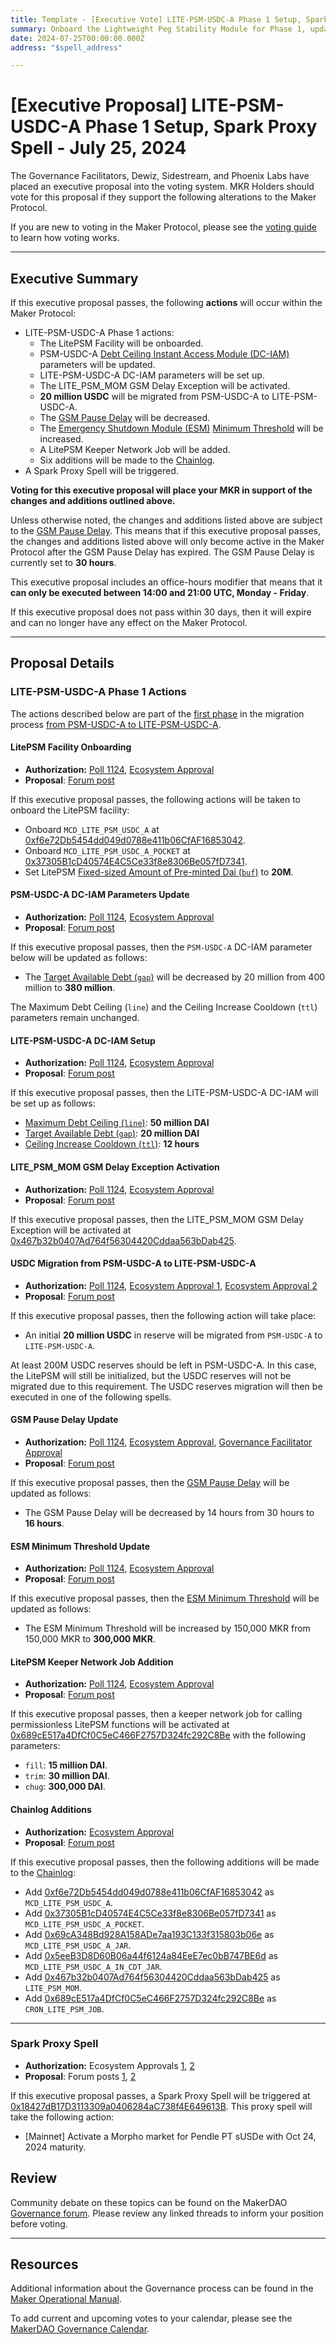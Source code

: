 ```yaml
---
title: Template - [Executive Vote] LITE-PSM-USDC-A Phase 1 Setup, Spark Proxy Spell - July 25, 2024
summary: Onboard the Lightweight Peg Stability Module for Phase 1, update PSM-USDC-A DC-IAM parameters, set LITE-PSM-USDC-A DC-IAM, activate LITE_PSM_MOM GSM delay exception, perform the initial USDC migration to the LitePSM, update the GSM pause delay, update the ESM minimum threshold, add a LitePSM keeper network job, add LitePSM facility addresses to the Chainlog, and trigger the Spark Proxy Spell.
date: 2024-07-25T00:00:00.000Z
address: "$spell_address"

---
```

# [Executive Proposal] LITE-PSM-USDC-A Phase 1 Setup, Spark Proxy Spell - July 25, 2024

The Governance Facilitators, Dewiz, Sidestream, and Phoenix Labs have placed an executive proposal into the voting system. MKR Holders should vote for this proposal if they support the following alterations to the Maker Protocol.

If you are new to voting in the Maker Protocol, please see the [voting guide](https://manual.makerdao.com/governance/voting-in-makerdao/on-chain-governance) to learn how voting works.

---

## Executive Summary

If this executive proposal passes, the following **actions** will occur within the Maker Protocol:

- LITE-PSM-USDC-A Phase 1 actions:
  - The LitePSM Facility will be onboarded.
  - PSM-USDC-A [Debt Ceiling Instant Access Module (DC-IAM)](https://mips.makerdao.com/mips/details/MIP104#14-3-1-4-debt-ceiling-instant-access-module-dc-iam-) parameters will be updated.
  - LITE-PSM-USDC-A DC-IAM parameters will be set up.
  - The LITE_PSM_MOM GSM Delay Exception will be activated.
  - **20 million USDC** will be migrated from PSM-USDC-A to LITE-PSM-USDC-A.
  - The [GSM Pause Delay](https://mips.makerdao.com/mips/details/MIP113#10-1-gsm-governance-security-module-pause-delay) will be decreased.
  - The [Emergency Shutdown Module (ESM)](https://docs.makerdao.com/smart-contract-modules/shutdown/the-emergency-shutdown-process-for-multi-collateral-dai-mcd) [Minimum Threshold](https://docs.makerdao.com/smart-contract-modules/shutdown/emergency-shutdown-module) will be increased.
  - A LitePSM Keeper Network Job will be added.
  - Six additions will be made to the [Chainlog](https://chainlog.makerdao.com).
- A Spark Proxy Spell will be triggered.

**Voting for this executive proposal will place your MKR in support of the changes and additions outlined above.**

Unless otherwise noted, the changes and additions listed above are subject to the [GSM Pause Delay](https://manual.makerdao.com/parameter-index/core/param-gsm-pause-delay). This means that if this executive proposal passes, the changes and additions listed above will only become active in the Maker Protocol after the GSM Pause Delay has expired. The GSM Pause Delay is currently set to **30 hours**.

This executive proposal includes an office-hours modifier that means that it **can only be executed between 14:00 and 21:00 UTC, Monday - Friday**.

If this executive proposal does not pass within 30 days, then it will expire and can no longer have any effect on the Maker Protocol.

---

## Proposal Details

### LITE-PSM-USDC-A Phase 1 Actions

The actions described below are part of the [first phase](https://forum.makerdao.com/t/lite-psm-usdc-a-phase-1-test-period-proposed-parameters/24644/1) in the migration process [from PSM-USDC-A to LITE-PSM-USDC-A](https://forum.makerdao.com/t/litepsm-lite-psm-usdc-a-introduction-and-overview/24512).

#### LitePSM Facility Onboarding
- **Authorization:** [Poll 1124](https://vote.makerdao.com/polling/QmdcHXHy), [Ecosystem Approval](https://forum.makerdao.com/t/lite-psm-usdc-a-phase-1-test-period-proposed-parameters/24644/2)
- **Proposal**: [Forum post](https://forum.makerdao.com/t/lite-psm-usdc-a-phase-1-test-period-proposed-parameters/24644)

If this executive proposal passes, the following actions will be taken to onboard the LitePSM facility:

- Onboard `MCD_LITE_PSM_USDC_A` at [0xf6e72Db5454dd049d0788e411b06CfAF16853042](https://etherscan.io/address/0xf6e72Db5454dd049d0788e411b06CfAF16853042).
- Onboard `MCD_LITE_PSM_USDC_A_POCKET` at [0x37305B1cD40574E4C5Ce33f8e8306Be057fD7341](https://etherscan.io/address/0x37305B1cD40574E4C5Ce33f8e8306Be057fD7341).
- Set LitePSM [Fixed-sized Amount of Pre-minted Dai (`buf`)](https://forum.makerdao.com/t/litepsm-lite-psm-usdc-a-introduction-and-overview/24512#lite-psm-usdc-a-parameters-overview-8) to **20M**.

#### PSM-USDC-A DC-IAM Parameters Update

- **Authorization:** [Poll 1124](https://vote.makerdao.com/polling/QmdcHXHy), [Ecosystem Approval](https://forum.makerdao.com/t/lite-psm-usdc-a-phase-1-test-period-proposed-parameters/24644/2)
- **Proposal**: [Forum post](https://forum.makerdao.com/t/lite-psm-usdc-a-phase-1-test-period-proposed-parameters/24644)

If this executive proposal passes, then the `PSM-USDC-A` DC-IAM parameter below will be updated as follows:

- The [Target Available Debt (`gap`)](https://mips.makerdao.com/mips/details/MIP104#14-3-1-4-2-target-available-debt-gap-) will be decreased by 20 million from 400 million to **380 million**.

The Maximum Debt Ceiling (`line`) and the Ceiling Increase Cooldown (`ttl`) parameters remain unchanged.

#### LITE-PSM-USDC-A DC-IAM Setup

- **Authorization:** [Poll 1124](https://vote.makerdao.com/polling/QmdcHXHy), [Ecosystem Approval](https://forum.makerdao.com/t/lite-psm-usdc-a-phase-1-test-period-proposed-parameters/24644/2)
- **Proposal**: [Forum post](https://forum.makerdao.com/t/lite-psm-usdc-a-phase-1-test-period-proposed-parameters/24644)

If this executive proposal passes, then the LITE-PSM-USDC-A DC-IAM will be set up as follows:

- [Maximum Debt Ceiling (`line`)](https://mips.makerdao.com/mips/details/MIP104#14-3-1-4-1-maximum-debt-ceiling-line-): **50 million DAI**
- [Target Available Debt (`gap`)](https://mips.makerdao.com/mips/details/MIP104#14-3-1-4-2-target-available-debt-gap-): **20 million DAI**
- [Ceiling Increase Cooldown (`ttl`)](https://mips.makerdao.com/mips/details/MIP104#14-3-1-4-3-ceiling-increase-cooldown-ttl-): **12 hours**

#### LITE_PSM_MOM GSM Delay Exception Activation

- **Authorization:** [Poll 1124](https://vote.makerdao.com/polling/QmdcHXHy), [Ecosystem Approval](https://forum.makerdao.com/t/lite-psm-usdc-a-phase-1-test-period-proposed-parameters/24644/2)
- **Proposal**: [Forum post](https://forum.makerdao.com/t/lite-psm-usdc-a-phase-1-test-period-proposed-parameters/24644)

If this executive proposal passes, then the LITE_PSM_MOM GSM Delay Exception will be activated at [0x467b32b0407Ad764f56304420Cddaa563bDab425](https://etherscan.io/address/0x467b32b0407Ad764f56304420Cddaa563bDab425).

#### USDC Migration from PSM-USDC-A to LITE-PSM-USDC-A

- **Authorization:** [Poll 1124](https://vote.makerdao.com/polling/QmdcHXHy), [Ecosystem Approval 1](https://forum.makerdao.com/t/lite-psm-usdc-a-phase-1-test-period-proposed-parameters/24644/2), [Ecosystem Approval 2](https://forum.makerdao.com/t/lite-psm-usdc-a-phase-1-test-period-proposed-parameters/24644/4)
- **Proposal**: [Forum post](https://forum.makerdao.com/t/lite-psm-usdc-a-phase-1-test-period-proposed-parameters/24644)

If this executive proposal passes, then the following action will take place:

- An initial **20 million USDC** in reserve will be migrated from `PSM-USDC-A` to `LITE-PSM-USDC-A`.

At least 200M USDC reserves should be left in PSM-USDC-A. In this case, the LitePSM will still be initialized, but the USDC reserves will not be migrated due to this requirement. The USDC reserves migration will then be executed in one of the following spells.

#### GSM Pause Delay Update

- **Authorization:** [Poll 1124](https://vote.makerdao.com/polling/QmdcHXHy), [Ecosystem Approval](https://forum.makerdao.com/t/lite-psm-usdc-a-phase-1-test-period-proposed-parameters/24644/2), [Governance Facilitator Approval](https://forum.makerdao.com/t/lite-psm-usdc-a-phase-1-test-period-proposed-parameters/24644/8)
- **Proposal**: [Forum post](https://forum.makerdao.com/t/lite-psm-usdc-a-phase-1-test-period-proposed-parameters/24644)

If this executive proposal passes, then the [GSM Pause Delay](https://mips.makerdao.com/mips/details/MIP113#10-1-gsm-governance-security-module-pause-delay) will be updated as follows:

- The GSM Pause Delay will be decreased by 14 hours from 30 hours to **16 hours**.

#### ESM Minimum Threshold Update

- **Authorization:** [Poll 1124](https://vote.makerdao.com/polling/QmdcHXHy), [Ecosystem Approval](https://forum.makerdao.com/t/lite-psm-usdc-a-phase-1-test-period-proposed-parameters/24644/2)
- **Proposal**: [Forum post](https://forum.makerdao.com/t/lite-psm-usdc-a-phase-1-test-period-proposed-parameters/24644)

If this executive proposal passes, then the [ESM Minimum Threshold](https://docs.makerdao.com/smart-contract-modules/shutdown/emergency-shutdown-module) will be updated as follows:

- The ESM Minimum Threshold will be increased by 150,000 MKR from 150,000 MKR to **300,000 MKR**.

#### LitePSM Keeper Network Job Addition

- **Authorization:** [Poll 1124](https://vote.makerdao.com/polling/QmdcHXHy), [Ecosystem Approval](https://forum.makerdao.com/t/lite-psm-usdc-a-phase-1-test-period-proposed-parameters/24644/2)
- **Proposal**: [Forum post](https://forum.makerdao.com/t/lite-psm-usdc-a-phase-1-test-period-proposed-parameters/24644)

If this executive proposal passes, then a keeper network job for calling permissionless LitePSM functions will be activated at [0x689cE517a4DfCf0C5eC466F2757D324fc292C8Be](https://etherscan.io/address/0x689cE517a4DfCf0C5eC466F2757D324fc292C8Be) with the following parameters:

- `fill`: **15 million DAI**.
- `trim`: **30 million DAI**.
- `chug`: **300,000 DAI**.

#### Chainlog Additions

- **Authorization:** [Ecosystem Approval](http://forum.makerdao.com/t/lite-psm-usdc-a-phase-1-test-period-proposed-parameters/24644/7)
- **Proposal**: [Forum post](https://forum.makerdao.com/t/lite-psm-usdc-a-phase-1-test-period-proposed-parameters/24644)

If this executive proposal passes, then the following additions will be made to the [Chainlog](https://chainlog.makerdao.com):

- Add [0xf6e72Db5454dd049d0788e411b06CfAF16853042](https://etherscan.io/address/0xf6e72db5454dd049d0788e411b06cfaf16853042) as `MCD_LITE_PSM_USDC_A`.
- Add [0x37305B1cD40574E4C5Ce33f8e8306Be057fD7341](https://etherscan.io/address/0x37305B1cD40574E4C5Ce33f8e8306Be057fD7341) as `MCD_LITE_PSM_USDC_A_POCKET`.
- Add [0x69cA348Bd928A158ADe7aa193C133f315803b06e](https://etherscan.io/address/0x69cA348Bd928A158ADe7aa193C133f315803b06e) as `MCD_LITE_PSM_USDC_A_JAR`.
- Add [0x5eeB3D8D60B06a44f6124a84EeE7ec0bB747BE6d](https://etherscan.io/address/0x5eeB3D8D60B06a44f6124a84EeE7ec0bB747BE6d) as `MCD_LITE_PSM_USDC_A_IN_CDT_JAR`.
- Add [0x467b32b0407Ad764f56304420Cddaa563bDab425](https://etherscan.io/address/0x467b32b0407Ad764f56304420Cddaa563bDab425) as `LITE_PSM_MOM`.
- Add [0x689cE517a4DfCf0C5eC466F2757D324fc292C8Be](https://etherscan.io/address/0x689cE517a4DfCf0C5eC466F2757D324fc292C8Be) as `CRON_LITE_PSM_JOB`.

---

### Spark Proxy Spell

- **Authorization:** Ecosystem Approvals [1](http://forum.makerdao.com/t/jul-12-2024-proposed-changes-to-spark-for-upcoming-spell/24635/3), [2](http://forum.makerdao.com/t/jul-12-2024-proposed-changes-to-spark-for-upcoming-spell/24635/17)
- **Proposal**: Forum posts [1](https://forum.makerdao.com/t/jul-12-2024-proposed-changes-to-spark-for-upcoming-spell/24635), [2](http://forum.makerdao.com/t/jul-12-2024-proposed-changes-to-spark-for-upcoming-spell/24635/14)

If this executive proposal passes, a Spark Proxy Spell will be triggered at [0x18427dB17D3113309a0406284aC738f4E649613B](https://etherscan.io/address/0x18427dB17D3113309a0406284aC738f4E649613B). This proxy spell will take the following action:

- [Mainnet] Activate a Morpho market for Pendle PT sUSDe with Oct 24, 2024 maturity.

## Review

Community debate on these topics can be found on the MakerDAO [Governance forum](https://forum.makerdao.com/). Please review any linked threads to inform your position before voting.

---

## Resources

Additional information about the Governance process can be found in the [Maker Operational Manual](https://manual.makerdao.com).

To add current and upcoming votes to your calendar, please see the [MakerDAO Governance Calendar](https://manual.makerdao.com/makerdao/calendars/governance-calendar).
